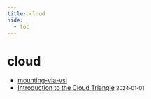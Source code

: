 ```yaml
---
title: cloud
hide:
  - toc
---
```


# cloud

- [mounting-via-vsi](https://cu-esiil.github.io/data-library/mounting-via-vsi/)
  <small></small>
- [Introduction to the Cloud Triangle](/home/quickstart/cloud/)
  <small>2024-01-01</small>

